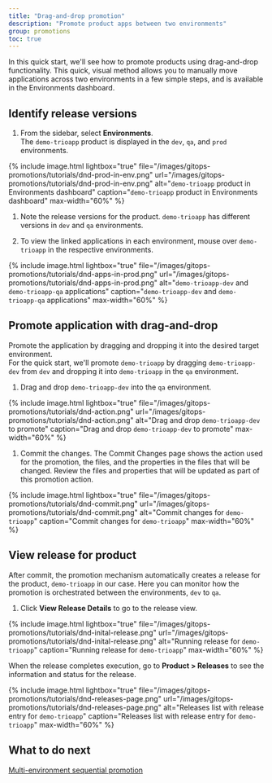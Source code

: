 ```yaml
---
title: "Drag-and-drop promotion"
description: "Promote product apps between two environments"
group: promotions
toc: true
---
```


In this quick start, we'll see how to promote products using drag-and-drop functionality. 
This quick, visual method allows you to manually move applications across two environments in a few simple steps, and is available in the Environments dashboard.



## Identify release versions
1. From the sidebar, select **Environments**.  
  The `demo-trioapp` product is displayed in the `dev`, `qa`, and `prod` environments. 

{% include 
image.html 
lightbox="true" 
file="/images/gitops-promotions/tutorials/dnd-prod-in-env.png" 
url="/images/gitops-promotions/tutorials/dnd-prod-in-env.png"
alt="`demo-trioapp` product in Environments dashboard" 
caption="`demo-trioapp` product in Environments dashboard"
max-width="60%"
%}

1. Note the release versions for the product.
   `demo-trioapp` has different versions in `dev` and `qa` environments.

1. To view the linked applications in each environment, mouse over `demo-trioapp` in the respective environments.

{% include 
image.html 
lightbox="true" 
file="/images/gitops-promotions/tutorials/dnd-apps-in-prod.png" 
url="/images/gitops-promotions/tutorials/dnd-apps-in-prod.png"
alt="`demo-trioapp-dev` and `demo-trioapp-qa` applications" 
caption="`demo-trioapp-dev` and `demo-trioapp-qa` applications"
max-width="60%"
%}



## Promote application with drag-and-drop
Promote the application by dragging and dropping it into the desired target environment.  
For the quick start, we'll promote `demo-trioapp` by dragging `demo-trioapp-dev` from `dev` and dropping it into `demo-trioapp` in the `qa` environment.

1. Drag and drop  `demo-trioapp-dev` into  the `qa` environment.

{% include 
image.html 
lightbox="true" 
file="/images/gitops-promotions/tutorials/dnd-action.png" 
url="/images/gitops-promotions/tutorials/dnd-action.png"
alt="Drag and drop `demo-trioapp-dev` to promote" 
caption="Drag and drop `demo-trioapp-dev` to promote"
max-width="60%"
%}

1. Commit the changes. 
  The Commit Changes page shows the action used for the promotion, the files, and the properties in the files that will be changed.
  Review the files and properties that will be updated as part of this promotion action.

{% include 
image.html 
lightbox="true" 
file="/images/gitops-promotions/tutorials/dnd-commit.png" 
url="/images/gitops-promotions/tutorials/dnd-commit.png"
alt="Commit changes for `demo-trioapp`" 
caption="Commit changes for `demo-trioapp`"
max-width="60%"
%}

## View release for product
After commit, the promotion mechanism automatically creates a release for the product, `demo-trioapp` in our case.
Here you can monitor how the promotion is orchestrated between the environments, `dev` to `qa`.

1. Click **View Release Details** to go to the release view.

{% include 
image.html 
lightbox="true" 
file="/images/gitops-promotions/tutorials/dnd-inital-release.png" 
url="/images/gitops-promotions/tutorials/dnd-inital-release.png"
alt="Running release for `demo-trioapp`" 
caption="Running release for `demo-trioapp`"
max-width="60%"
%}

When the release completes execution, go to **Product > Releases** to see the information and status for the release.

{% include 
image.html 
lightbox="true" 
file="/images/gitops-promotions/tutorials/dnd-releases-page.png" 
url="/images/gitops-promotions/tutorials/dnd-releases-page.png"
alt="Releases list with release entry for `demo-trioapp`" 
caption="Releases list with release entry for `demo-trioapp`"
max-width="60%"
%}


## What to do next
[Multi-environment sequential promotion]({{site.baseurl}}/docs/gitops-quick-start/promotion-scenarios/multi-env-sequential-flow/)

 
